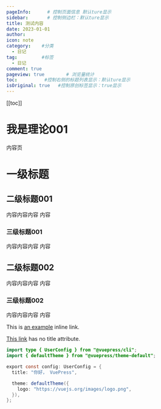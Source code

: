 ```yaml
---
pageInfo:      # 控制页面信息 默认ture显示
sidebar:       # 控制侧边栏：默认ture显示
title: 测试内容
date: 2023-01-01
author: 
icon: note  
category:    #分类
  - 日记
tag:         #标签
  - 日记
comment: true
pageview: true        # 浏览量统计
toc:          #控制右侧的标题列表显示：默认ture显示
isOriginal: true   #控制原创标签显示：true显示
---
```



[[toc]]
# 我是理论001
内容页


# 一级标题
## 二级标题001
内容内容内容
内容
### 三级标题001
内容内容内容
内容
## 二级标题002
内容内容内容
内容
### 三级标题002
内容内容内容
内容

<p>
  This is <a href="http://example.com/" title="Title"> an example</a> inline
  link.
</p>

<p><a href="http://example.net/">This link</a> has no title attribute.</p>


```java 
import type { UserConfig } from "@vuepress/cli";
import { defaultTheme } from "@vuepress/theme-default";

export const config: UserConfig = {
  title: "你好， VuePress",

  theme: defaultTheme({
    logo: "https://vuejs.org/images/logo.png",
  }),
};
```
